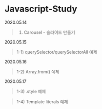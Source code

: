 # Javascript-Study

2020.05.14
>    01. Carousel - 슬라이드 만들기

2020.05.15
>    1-1) querySelector/querySelectorAll 예제

2020.05.16
>    1-2) Array.from() 예제

2020.05.17
>    1-3) .style 예제

>    1-4) Template literals 예제
